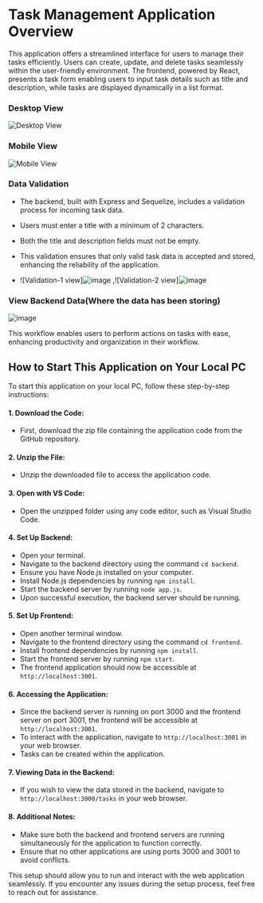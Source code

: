 # Task Management Application Overview

This application offers a streamlined interface for users to manage their tasks efficiently. Users can create, update, and delete tasks seamlessly within the user-friendly environment. The frontend, powered by React, presents a task form enabling users to input task details such as title and description, while tasks are displayed dynamically in a list format.


### Desktop View

![Desktop View](![image](https://github.com/rakesh4902/todos-task-claimzippy-assignment-/assets/83058036/13d167d9-0359-4047-848a-bab80ca70d62))


### Mobile View

![Mobile View](![image](https://github.com/rakesh4902/todos-task-claimzippy-assignment-/assets/83058036/769edca7-64ba-4f1c-ba01-3abd50fa748c))



### Data Validation

- The backend, built with Express and Sequelize, includes a validation process for incoming task data.
- Users must enter a title with a minimum of 2 characters.
- Both the title and description fields must not be empty.
- This validation ensures that only valid task data is accepted and stored, enhancing the reliability of the application.

- ![Validation-1 view]![image](https://github.com/rakesh4902/todos-task-claimzippy-assignment-/assets/83058036/13d167d9-0359-4047-848a-bab80ca70d62) ,![Validation-2 view]![image](https://github.com/rakesh4902/todo-tasks-CRUD-/assets/83058036/43a0664b-b912-4918-a059-d21f41ef2059)



### View Backend Data(Where the data has been storing)
![image](https://github.com/rakesh4902/todos-task-claimzippy-assignment-/assets/83058036/75da1055-f674-4236-aac2-a9425831cd8c)





This workflow enables users to perform actions on tasks with ease, enhancing productivity and organization in their workflow.




## How to Start This Application on Your Local PC

To start this application on your local PC, follow these step-by-step instructions:

#### 1. Download the Code:
- First, download the zip file containing the application code from the GitHub repository.

#### 2. Unzip the File:
- Unzip the downloaded file to access the application code.

#### 3. Open with VS Code:
- Open the unzipped folder using any code editor, such as Visual Studio Code.

#### 4. Set Up Backend:
- Open your terminal.
- Navigate to the backend directory using the command `cd backend`.
- Ensure you have Node.js installed on your computer.
- Install Node.js dependencies by running `npm install`.
- Start the backend server by running `node app.js`.
- Upon successful execution, the backend server should be running.

#### 5. Set Up Frontend:
- Open another terminal window.
- Navigate to the frontend directory using the command `cd frontend`.
- Install frontend dependencies by running `npm install`.
- Start the frontend server by running `npm start`.
- The frontend application should now be accessible at `http://localhost:3001`.

#### 6. Accessing the Application:
- Since the backend server is running on port 3000 and the frontend server on port 3001, the frontend will be accessible at `http://localhost:3001`.
- To interact with the application, navigate to `http://localhost:3001` in your web browser.
- Tasks can be created within the application.

#### 7. Viewing Data in the Backend:
- If you wish to view the data stored in the backend, navigate to `http://localhost:3000/tasks` in your web browser.

#### 8. Additional Notes:
- Make sure both the backend and frontend servers are running simultaneously for the application to function correctly.
- Ensure that no other applications are using ports 3000 and 3001 to avoid conflicts.

This setup should allow you to run and interact with the web application seamlessly. If you encounter any issues during the setup process, feel free to reach out for assistance.
